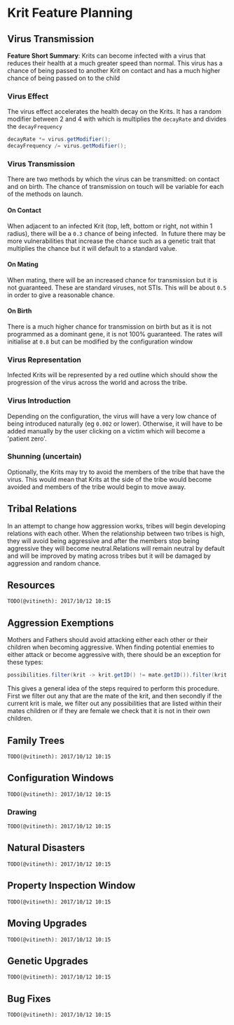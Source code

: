 # Krit Feature Planning

## Virus Transmission
**Feature Short Summary**: Krits can become infected with a virus that reduces their health at a much greater speed than normal. This virus has a chance of being passed to another Krit on contact and has a much higher chance of being passed on to the child

### Virus Effect
The virus effect accelerates the health decay on the Krits. It has a random modifier between 2 and 4 with which is multiplies the `decayRate` and divides the `decayFrequency`

```java
decayRate *= virus.getModifier();
decayFrequency /= virus.getModifier();
```

### Virus Transmission
There are two methods by which the virus can be transmitted: on contact and on birth. The chance of transmission on touch will be variable for each of the methods on launch.

#### On Contact
When adjacent to an infected Krit (top, left, bottom or right, not within 1 radius), there will be a `0.3` chance of being infected.  In future there may be more vulnerabilities that increase the chance such as a genetic trait that multiplies the chance but it will default to a standard value.

#### On Mating
When mating, there will be an increased chance for transmission but it is not guaranteed. These are standard viruses, not STIs. This will be about `0.5` in order to give a reasonable chance.

#### On Birth
There is a much higher chance for transmission on birth but as it is not programmed as a dominant gene, it is not 100% guaranteed. The rates will initialise at `0.8` but can be modified by the configuration window

### Virus Representation
Infected Krits will be represented by a red outline which should show the progression of the virus across the world and across the tribe.

### Virus Introduction
Depending on the configuration, the virus will have a very low chance of being introduced naturally (eg `0.002` or lower). Otherwise, it will have to be added manually by the user clicking on a victim which will become a 'patient zero'.

### Shunning (uncertain)
Optionally, the Krits may try to avoid the members of the tribe that have the virus. This would mean that Krits at the side of the tribe would become avoided and members of the tribe would begin to move away.

## Tribal Relations
In an attempt to change how aggression works, tribes will begin developing relations with each other. When the relationship between two tribes is high, they will avoid being aggressive and after the members stop being aggressive they will become neutral.Relations will remain neutral by default and will be improved by mating across tribes but it will be damaged by aggression and random chance.

## Resources
`TODO(@vitineth): 2017/10/12 10:15`

## Aggression Exemptions
Mothers and Fathers should avoid attacking either each other or their children when becoming aggressive. When finding potential enemies to either attack or become aggressive with, there should be an exception for these types:

``` java
possibilities.filter(krit -> krit.getID() != mate.getID()).filter(krit -> sex == Sex.MALE ? this.mate.children.indexOf(krit) == 0 : this.children.indexOf(krit) == 0)
```

This gives a general idea of the steps required to perform this procedure. First we filter out any that are the mate of the krit, and then secondly if the current krit is male, we filter out any possibilities that are listed within their mates children or if they are female we check that it is not in their own children.

## Family Trees
`TODO(@vitineth): 2017/10/12 10:15`

## Configuration Windows
`TODO(@vitineth): 2017/10/12 10:15`

### Drawing
`TODO(@vitineth): 2017/10/12 10:15`

## Natural Disasters
`TODO(@vitineth): 2017/10/12 10:15`

## Property Inspection Window
`TODO(@vitineth): 2017/10/12 10:15`

## Moving Upgrades
`TODO(@vitineth): 2017/10/12 10:15`

## Genetic Upgrades
`TODO(@vitineth): 2017/10/12 10:15`

## Bug Fixes
`TODO(@vitineth): 2017/10/12 10:15`

